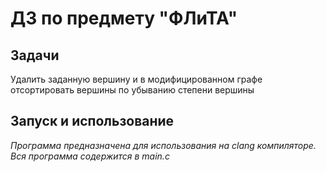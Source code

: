 ДЗ по предмету "ФЛиТА"
=============================

Задачи
-----------------------------
Удалить заданную вершину и в модифицированном графе отсортировать вершины по убыванию степени вершины

Запуск и использование
------------
*Программа предназначена для использования на clang компиляторе. Вся программа содержится в main.c*
